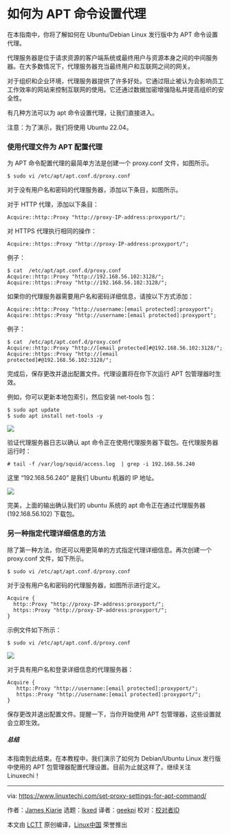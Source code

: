 [#]: subject: "How to Set Proxy Settings for APT Command"
[#]: via: "https://www.linuxtechi.com/set-proxy-settings-for-apt-command/"
[#]: author: "James Kiarie https://www.linuxtechi.com/author/james/"
[#]: collector: "lkxed"
[#]: translator: "geekpi"
[#]: reviewer: " "
[#]: publisher: " "
[#]: url: " "

如何为 APT 命令设置代理
======

在本指南中，你将了解如何在 Ubuntu/Debian Linux 发行版中为 APT 命令设置代理。

代理服务器是位于请求资源的客户端系统或最终用户与资源本身之间的中间服务器。在大多数情况下，代理服务器充当最终用户和互联网之间的网关。

对于组织和企业环境，代理服务器提供了许多好处。它通过阻止被认为会影响员工工作效率的网站来控制互联网的使用。它还通过数据加密增强隐私并提高组织的安全性。

有几种方法可以为 apt 命令设置代理，让我们直接进入。

注意：为了演示，我们将使用 Ubuntu 22.04。

### 使用代理文件为 APT 配置代理

为 APT 命令配置代理的最简单方法是创建一个 proxy.conf 文件，如图所示。

```
$ sudo vi /etc/apt/apt.conf.d/proxy.conf
```

对于没有用户名和密码的代理服务器，添加以下条目，如图所示。

对于 HTTP 代理，添加以下条目：

```
Acquire::http::Proxy "http://proxy-IP-address:proxyport/";
```

对 HTTPS 代理执行相同的操作：

```
Acquire::https::Proxy "http://proxy-IP-address:proxyport/";
```

例子：

```
$ cat  /etc/apt/apt.conf.d/proxy.conf
Acquire::http::Proxy "http://192.168.56.102:3128/";
Acquire::https::Proxy "http://192.168.56.102:3128/";
```

如果你的代理服务器需要用户名和密码详细信息，请按以下方式添加：

```
Acquire::http::Proxy "http://username:[email protected]:proxyport";
Acquire::https::Proxy "http://username:[email protected]:proxyport";
```

例子：

```
$ cat  /etc/apt/apt.conf.d/proxy.conf
Acquire::http::Proxy "http://[email protected]#@192.168.56.102:3128/";
Acquire::https::Proxy "http://[email protected]#@192.168.56.102:3128/";
```

完成后，保存更改并退出配置文件。代理设置将在你下次运行 APT 包管理器时生效。

例如，你可以更新本地包索引，然后安装 net-tools 包：

```
$ sudo apt update
$ sudo apt install net-tools -y
```

![][1]

验证代理服务器日志以确认 apt 命令正在使用代理服务器下载包。在代理服务器运行时：

```
# tail -f /var/log/squid/access.log  | grep -i 192.168.56.240
```

这里 “192.168.56.240” 是我们 Ubuntu 机器的 IP 地址。

![][2]

完美，上面的输出确认我们的 ubuntu 系统的 apt 命令正在通过代理服务器 (192.168.56.102) 下载包。

### 另一种指定代理详细信息的方法

除了第一种方法，你还可以用更简单的方式指定代理详细信息。再次创建一个 proxy.conf 文件，如下所示。

```
$ sudo vi /etc/apt/apt.conf.d/proxy.conf
```

对于没有用户名和密码的代理服务器，如图所示进行定义。

```
Acquire {
  http::Proxy "http://proxy-IP-address:proxyport/";
  https::Proxy "http://proxy-IP-address:proxyport/";
}
```

示例文件如下所示：

```
$ sudo vi /etc/apt/apt.conf.d/proxy.conf
```

![][3]

对于具有用户名和登录详细信息的代理服务器：

```
Acquire {
   http::Proxy "http://username:[email protected]:proxyport/";
   https::Proxy "http://username:[email protected]:proxyport/";
}
```

保存更改并退出配置文件。提醒一下，当你开始使用 APT 包管理器，这些设置就会立即生效。

##### 总结

本指南到此结束。在本教程中，我们演示了如何为 Debian/Ubuntu Linux 发行版中使用的 APT 包管理器配置代理设置。目前为止就这样了。继续关注 Linuxechi！

--------------------------------------------------------------------------------

via: https://www.linuxtechi.com/set-proxy-settings-for-apt-command/

作者：[James Kiarie][a]
选题：[lkxed][b]
译者：[geekpi](https://github.com/geekpi)
校对：[校对者ID](https://github.com/校对者ID)

本文由 [LCTT](https://github.com/LCTT/TranslateProject) 原创编译，[Linux中国](https://linux.cn/) 荣誉推出

[a]: https://www.linuxtechi.com/author/james/
[b]: https://github.com/lkxed/
[1]: https://www.linuxtechi.com/wp-content/uploads/2023/04/Apt-Install-Package-Proxy-Settings-1024x403.png?ezimgfmt=ng:webp/ngcb22
[2]: https://www.linuxtechi.com/wp-content/uploads/2023/04/Grep-Proxy-Logs-Ubuntu-Machine-1024x326.png?ezimgfmt=ng:webp/ngcb22
[3]: https://www.linuxtechi.com/wp-content/uploads/2023/04/Proxy-conf-Apt-Command-Ubuntu.png